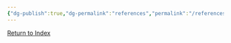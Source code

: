 ```yaml
---
{"dg-publish":true,"dg-permalink":"references","permalink":"/references/","dgHomeLink":true,"dgPassFrontmatter":false}
---
```



[Return to Index](https://booksbeansboots.co.uk/llgindex/)